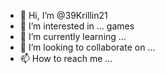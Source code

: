 - 👋 Hi, I’m @39Krillin21
- 👀 I’m interested in ... games
- 🌱 I’m currently learning ...
- 💞️ I’m looking to collaborate on ...
- 📫 How to reach me ...

<!---
39Krillin21/39Krillin21 is a ✨ special ✨ repository because its `README.md` (this file) appears on your GitHub profile.
You can click the Preview link to take a look at your changes.
--->
